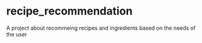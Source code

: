 # recipe_recommendation
A project about recommeing recipes and ingredients based on the needs of the user

